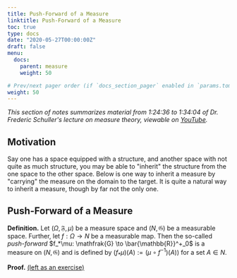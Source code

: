 ```yaml
---
title: Push-Forward of a Measure
linktitle: Push-Forward of a Measure
toc: true
type: docs
date: "2020-05-27T00:00:00Z"
draft: false
menu:
  docs:
    parent: measure
    weight: 50

# Prev/next pager order (if `docs_section_pager` enabled in `params.toml`)
weight: 50
---
```

*This section of notes summarizes material from 1:24:36 to 1:34:04 of Dr. Frederic Schuller's lecture on measure theory, viewable on [YouTube](https://youtu.be/6ad9V8gvyBQ?t=5078).*

## Motivation
Say one has a space equipped with a structure, and another space with not quite as much structure, you may be able to "inherit" the structure from the one space to the other space.  Below is one way to inherit a measure by "carrying" the measure on the domain to the target. It is quite a natural way to inherit a measure, though by far not the only one.

## Push-Forward of a Measure
**Definition.** Let $(\Omega, \mathfrak{F}, \mu)$ be a measure space and $(N, \mathfrak{G})$ be a measurable space.  Further, let $f: \Omega \to N$ be a measurable map.  Then the so-called *push-forward* $f_*\mu: \mathfrak{G} \to \bar{\mathbb{R}}^+_0$ is a measure on $(N, \mathfrak{G})$ and is defined by $(f_*\mu)(A) := (\mu \circ f^{-1})(A))$ for a set $A \in N$.

**Proof.** [(left as an exercise)](/measure_integration/exercises/measure-theory-exercises/#6-push-forward-measure-is-a-measure/)



